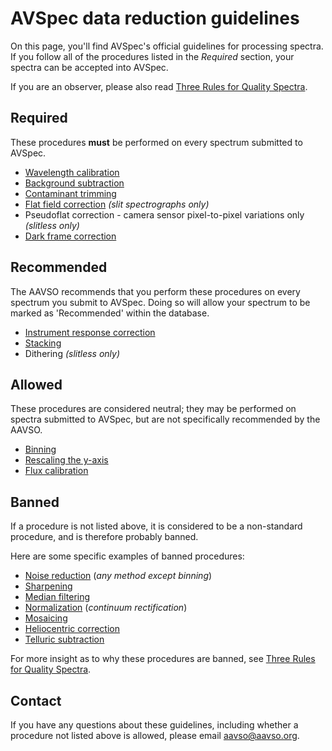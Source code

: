 # AVSpec data reduction guidelines

On this page, you'll find AVSpec's official guidelines for processing spectra. If you follow all of the procedures listed in the *Required* section, your spectra can be accepted into AVSpec.

If you are an observer, please also read [Three Rules for Quality Spectra](three%20rules%20for%20quality%20spectra.md).

## Required

These procedures **must** be performed on every spectrum submitted to AVSpec.

- [Wavelength calibration](dos/calibration.md)
- [Background subtraction](dos/background%20subtraction.md)
- [Contaminant trimming](dos/contaminant%20trimming.md)
- [Flat field correction](dos/flats.md) *(slit spectrographs only)*
- Pseudoflat correction - camera sensor pixel-to-pixel variations only *(slitless only)*
- [Dark frame correction](dos/darks.md)

## Recommended

The AAVSO recommends that you perform these procedures on every spectrum you submit to AVSpec. Doing so will allow your spectrum to be marked as 'Recommended' within the database.

- [Instrument response correction](dos/instrument%20response%20correction.md)
- [Stacking](dos/stacking.md)
- Dithering *(slitless only)*

## Allowed

These procedures are considered neutral; they may be performed on spectra submitted to AVSpec, but are not specifically recommended by the AAVSO.

- [Binning](allowed/binning.md)
- [Rescaling the y-axis](allowed/y-axis%20rescaling.md)
- [Flux calibration](allowed/flux%20calibration.md)

## Banned

If a procedure is not listed above, it is considered to be a non-standard procedure, and is therefore probably banned.

Here are some specific examples of banned procedures:

- [Noise reduction](donts/noise%20reduction.md) (*any method except binning*)
- [Sharpening](donts/sharpening.md)
- [Median filtering](donts/median%20filtering.md)
- [Normalization](donts/normalization.md) (*continuum rectification*)
- [Mosaicing](donts/mosaicing.md)
- [Heliocentric correction](donts/radial%20velocity%20correction.md)
- [Telluric subtraction](donts/telluric%20subtraction.md)

For more insight as to why these procedures are banned, see [Three Rules for Quality Spectra](three%20rules%20for%20quality%20spectra.md).

## Contact

If you have any questions about these guidelines, including whether a procedure not listed above is allowed, please email aavso@aavso.org.

